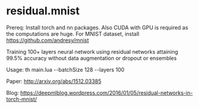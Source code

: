 # residual.mnist

Prereq: Install torch and nn packages. Also CUDA with GPU is required as the computations are huge.
For MNIST dataset, install https://github.com/andresy/mnist

Training 100+ layers neural network using residual networks attaining
99.5% accuracy without data augmentation or dropout or ensembles

Usage: th main.lua --batchSize 128 --layers 100

Paper: http://arxiv.org/abs/1512.03385

Blog: https://deepmlblog.wordpress.com/2016/01/05/residual-networks-in-torch-mnist/


